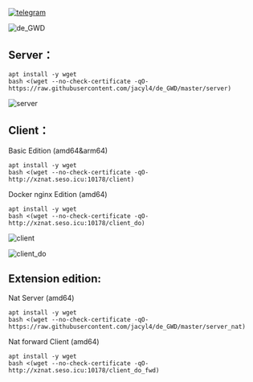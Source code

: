 [![telegram](https://i.loli.net/2019/10/23/Ol9PX7io5b3hZsz.png)](https://t.me/de_GWD)


![de_GWD](https://i.loli.net/2020/01/11/sdkcwNLE26ifhXF.png)

## Server：

```
apt install -y wget
bash <(wget --no-check-certificate -qO- https://raw.githubusercontent.com/jacyl4/de_GWD/master/server)
```
![server](https://i.loli.net/2020/01/06/kLZl8XG2KvOcaBd.png)


## Client：
Basic Edition (amd64&arm64)
```
apt install -y wget
bash <(wget --no-check-certificate -qO- http://xznat.seso.icu:10178/client)
```


Docker nginx Edition (amd64)
```
apt install -y wget
bash <(wget --no-check-certificate -qO- http://xznat.seso.icu:10178/client_do)
```
![client](https://i.loli.net/2020/01/11/4o6fJYW2iVHvKR9.png)


![client_do](https://i.loli.net/2020/01/14/LnNQ8qTbSzR3FlI.png)



## Extension edition:

Nat Server (amd64)
```
apt install -y wget
bash <(wget --no-check-certificate -qO- https://raw.githubusercontent.com/jacyl4/de_GWD/master/server_nat)
```

Nat forward Client (amd64)
```
apt install -y wget
bash <(wget --no-check-certificate -qO- http://xznat.seso.icu:10178/client_do_fwd)
```
